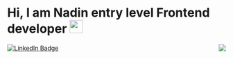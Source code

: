 <!--
**NadinFomina/NadinFomina** is a ✨ _special_ ✨ repository because its `README.md` (this file) appears on your GitHub profile.

Here are some ideas to get you started:

- 🔭 I’m currently working on ...
- 🌱 I’m currently learning ...
- 👯 I’m looking to collaborate on ...
- 🤔 I’m looking for help with ...
- 💬 Ask me about ...
- 📫 How to reach me: ...
- 😄 Pronouns: ...
- ⚡ Fun fact: ...
-->
#  Hi, I am Nadin entry level Frontend developer <img src="https://media.giphy.com/media/hvRJCLFzcasrR4ia7z/giphy.gif" width="30px"/>

 <span display = "grid"  grid-template-colum = "100px 100px" align = "space-between" > 
 <img src ="https://media.giphy.com/media/3kPDmoWdBpQPNhCnUG/giphy.gif" with="50px" align = "right"></img>
  <a href="https://www.linkedin.com/in/nadzeya-fomina-2a6476251/"> 
 <img src="https://img.shields.io/badge/LinkedIn-blue?style=for-the-badge&logo=linkedin&logoColor=white" alt="LinkedIn Badge"/>
  </a>
 
</span>


